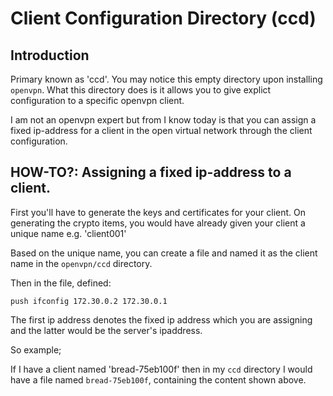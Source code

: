 # Client Configuration Directory (ccd)

## Introduction

Primary known as 'ccd'. You may notice this empty directory upon installing `openvpn`.
What this directory does is it allows you to give explict configuration to a specific openvpn client.

I am not an openvpn expert but from I know today is that you can assign a fixed ip-address for a client in the open virtual network
through the client configuration.


## HOW-TO?: Assigning a fixed ip-address to a client.

First you'll have to generate the keys and certificates for your client.
On generating the crypto items, you would have already given your client a unique name e.g. 'client001'

Based on the unique name, you can create a file and named it as the client name in the `openvpn/ccd` directory.

Then in the file, defined:

```
push ifconfig 172.30.0.2 172.30.0.1
```

The first ip address denotes the fixed ip address which you are assigning and the latter would be the server's ipaddress.

So example;

If I have a client named 'bread-75eb100f' then in my `ccd` directory I would have a file named `bread-75eb100f`, containing
the content shown above.
